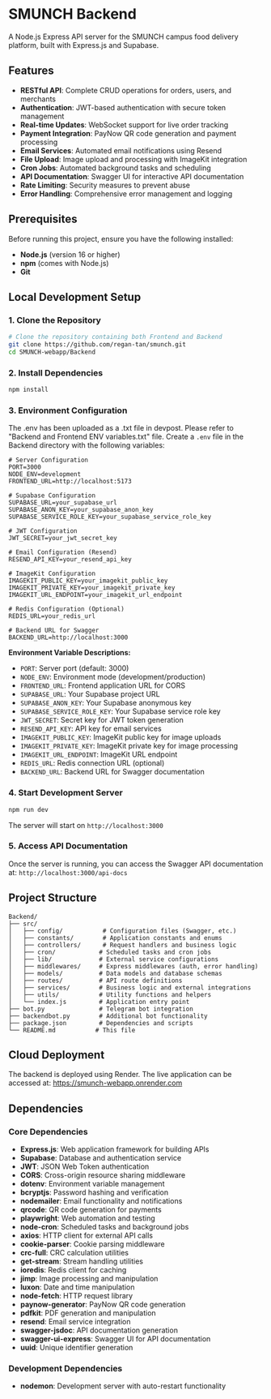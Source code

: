 # SMUNCH Backend

A Node.js Express API server for the SMUNCH campus food delivery platform, built with Express.js and Supabase.

## Features

- **RESTful API**: Complete CRUD operations for orders, users, and merchants
- **Authentication**: JWT-based authentication with secure token management
- **Real-time Updates**: WebSocket support for live order tracking
- **Payment Integration**: PayNow QR code generation and payment processing
- **Email Services**: Automated email notifications using Resend
- **File Upload**: Image upload and processing with ImageKit integration
- **Cron Jobs**: Automated background tasks and scheduling
- **API Documentation**: Swagger UI for interactive API documentation
- **Rate Limiting**: Security measures to prevent abuse
- **Error Handling**: Comprehensive error management and logging

## Prerequisites

Before running this project, ensure you have the following installed:

- **Node.js** (version 16 or higher)
- **npm** (comes with Node.js)
- **Git**

## Local Development Setup

### 1. Clone the Repository

```bash
# Clone the repository containing both Frontend and Backend
git clone https://github.com/regan-tan/smunch.git
cd SMUNCH-webapp/Backend
```

### 2. Install Dependencies

```bash
npm install
```

### 3. Environment Configuration

The .env has been uploaded as a .txt file in devpost. Please refer to "Backend and Frontend ENV variables.txt" file. 
Create a `.env` file in the Backend directory with the following variables:

```env
# Server Configuration
PORT=3000
NODE_ENV=development
FRONTEND_URL=http://localhost:5173

# Supabase Configuration
SUPABASE_URL=your_supabase_url
SUPABASE_ANON_KEY=your_supabase_anon_key
SUPABASE_SERVICE_ROLE_KEY=your_supabase_service_role_key

# JWT Configuration
JWT_SECRET=your_jwt_secret_key

# Email Configuration (Resend)
RESEND_API_KEY=your_resend_api_key

# ImageKit Configuration
IMAGEKIT_PUBLIC_KEY=your_imagekit_public_key
IMAGEKIT_PRIVATE_KEY=your_imagekit_private_key
IMAGEKIT_URL_ENDPOINT=your_imagekit_url_endpoint

# Redis Configuration (Optional)
REDIS_URL=your_redis_url

# Backend URL for Swagger
BACKEND_URL=http://localhost:3000
```

**Environment Variable Descriptions:**
- `PORT`: Server port (default: 3000)
- `NODE_ENV`: Environment mode (development/production)
- `FRONTEND_URL`: Frontend application URL for CORS
- `SUPABASE_URL`: Your Supabase project URL
- `SUPABASE_ANON_KEY`: Your Supabase anonymous key
- `SUPABASE_SERVICE_ROLE_KEY`: Your Supabase service role key
- `JWT_SECRET`: Secret key for JWT token generation
- `RESEND_API_KEY`: API key for email services
- `IMAGEKIT_PUBLIC_KEY`: ImageKit public key for image uploads
- `IMAGEKIT_PRIVATE_KEY`: ImageKit private key for image processing
- `IMAGEKIT_URL_ENDPOINT`: ImageKit URL endpoint
- `REDIS_URL`: Redis connection URL (optional)
- `BACKEND_URL`: Backend URL for Swagger documentation

### 4. Start Development Server

```bash
npm run dev
```

The server will start on `http://localhost:3000`

### 5. Access API Documentation

Once the server is running, you can access the Swagger API documentation at:
`http://localhost:3000/api-docs`

## Project Structure

```
Backend/
├── src/
│   ├── config/           # Configuration files (Swagger, etc.)
│   ├── constants/        # Application constants and enums
│   ├── controllers/      # Request handlers and business logic
│   ├── cron/            # Scheduled tasks and cron jobs
│   ├── lib/             # External service configurations
│   ├── middlewares/     # Express middlewares (auth, error handling)
│   ├── models/          # Data models and database schemas
│   ├── routes/          # API route definitions
│   ├── services/        # Business logic and external integrations
│   ├── utils/           # Utility functions and helpers
│   └── index.js         # Application entry point
├── bot.py               # Telegram bot integration
├── backendbot.py        # Additional bot functionality
├── package.json         # Dependencies and scripts
└── README.md           # This file
```

## Cloud Deployment

The backend is deployed using Render. The live application can be accessed at: https://smunch-webapp.onrender.com

## Dependencies

### Core Dependencies
- **Express.js**: Web application framework for building APIs
- **Supabase**: Database and authentication service
- **JWT**: JSON Web Token authentication
- **CORS**: Cross-origin resource sharing middleware
- **dotenv**: Environment variable management
- **bcryptjs**: Password hashing and verification
- **nodemailer**: Email functionality and notifications
- **qrcode**: QR code generation for payments
- **playwright**: Web automation and testing
- **node-cron**: Scheduled tasks and background jobs
- **axios**: HTTP client for external API calls
- **cookie-parser**: Cookie parsing middleware
- **crc-full**: CRC calculation utilities
- **get-stream**: Stream handling utilities
- **ioredis**: Redis client for caching
- **jimp**: Image processing and manipulation
- **luxon**: Date and time manipulation
- **node-fetch**: HTTP request library
- **paynow-generator**: PayNow QR code generation
- **pdfkit**: PDF generation and manipulation
- **resend**: Email service integration
- **swagger-jsdoc**: API documentation generation
- **swagger-ui-express**: Swagger UI for API documentation
- **uuid**: Unique identifier generation

### Development Dependencies
- **nodemon**: Development server with auto-restart functionality
